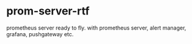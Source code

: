 # prom-server-rtf
prometheus server ready to fly. with prometheus server, alert manager, grafana, pushgateway etc.
